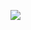 [![](https://github.com/fiji/jython-autocompletion/actions/workflows/build-main.yml/badge.svg)](https://github.com/fiji/jython-autocompletion/actions/workflows/build-main.yml)

